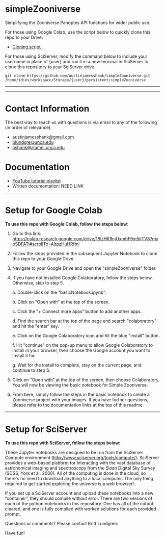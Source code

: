 # simpleZooniverse

Simplifying the Zooniverse Panoptes API functions for wider public use.

For those using Google Colab, use the script below to quickly clone this repo to your Drive:

- [Cloning script](https://colab.research.google.com/drive/18lzHK9njUxmhF9xt5jITV87mxpSDFATi#scrollTo=AItpzHuHRfmI)

For those using SciServer, modify the command below to include your username in place of {user} and run it in a new terminal in SciServer to clone this repository to your SciServer drive.

    git clone https://github.com/austinjamesshank/simpleZooniverse.git /home/idies/workspace/Storage/{user}/persistent/simpleZooniverse

---

---

# Contact Information

The best way to reach us with questions is via email to any of the following (in order of relevance):

- austinjamesshank@gmail.com
- blundgre@unca.edu
- ashank@alumni.unca.edu

# Documentation 

- [YouTube tutorial playlist](https://youtube.com/playlist?list=PL6W2skmjHTC4heOIfVFbtEYI-kZi7w5nB)
- Written documentation: NEED LINK

---

# Setup for Google Colab

**To use this repo with Google Colab, follow the steps below:**
1. Go to this link: https://colab.research.google.com/drive/18lzHK9njUxmhF9xt5jITV87mxpSDFATi#scrollTo=AItpzHuHRfmI
2. Follow the steps provided in the subsequent Jupyter Notebook to clone this repo to your Google Drive.
3. Navigate to your Google Drive and open the "simpleZooniverse" folder.
4. If you have not installed Google Colaboratory, follow the steps below. Otherwise, skip to step 5.

    a. Double-click on the "basicNotebook.ipynb".
    
    b. Click on "Open with" at the top of the screen.
    
    c. Click the "+ Connect more apps" button to add another apps.
    
    d. Find the search bar at the top of the page and search "colaboratory" and hit the "enter" key.
    
    e. Click on the Google Colaboratory icon and hit the blue "install" button. 
    
    f. Hit "continue" on the pop-up menu to allow Google Colaboratory to install in your browser, then choose the Google account you want to install it for.
    
    g. Wait for the install to complete, stay on the current page, and continue to step 6.
    
5. Click on "Open with" at the top of the screen, then choose Colaboratory. You will now be viewing the basic notebook for Simple Zooniverse. 
6. From here, simply follow the steps in the basic notebook to create a Zooniverse project with your images. If you have further questions, please refer to the documentation links at the top of this readme.

---

# Setup for SciServer

**To use this repo with SciServer, follow the steps below:**

These Jupyter notebooks are designed to be run from the SciServer Compute environment (http://www.sciserver.org/tools/compute/). SciServer provides a web-based platform for interacting with the vast database of astronomical imaging and spectroscopy from the Sloan Digital Sky Survey (SDSS; York et al. 2000). All of the computing is done in the cloud, so there's no need to download anything to a local computer. The only thing required to get started exploring the universe is a web browser!

If you set up a SciServer account and upload these notebooks into a new “container”, they should compile without error. There are two versions of each of the python notebooks in this repository. One has all of the output cleared, and one is fully compiled with worked solutions for each provided prompt.

Questions or comments? Please contact Britt Lundgren:

Have fun!

